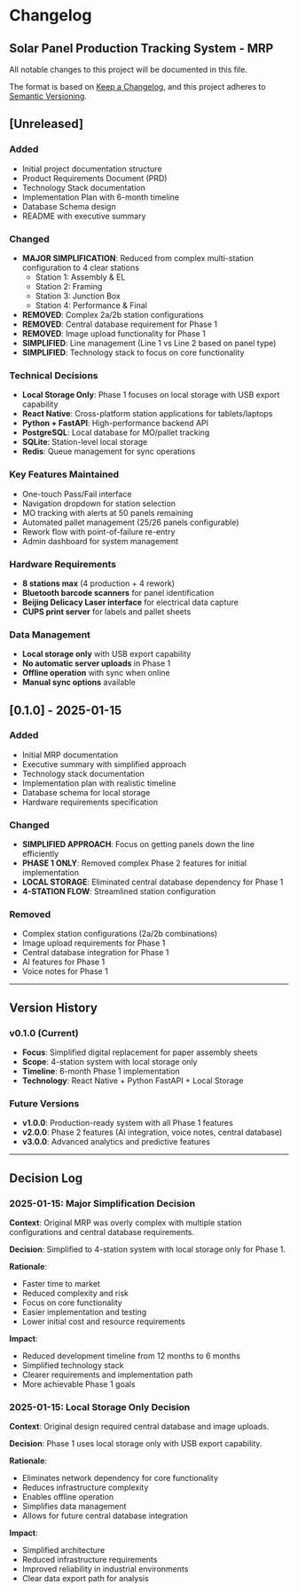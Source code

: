 # Changelog
## Solar Panel Production Tracking System - MRP

All notable changes to this project will be documented in this file.

The format is based on [Keep a Changelog](https://keepachangelog.com/en/1.0.0/),
and this project adheres to [Semantic Versioning](https://semver.org/spec/v2.0.0.html).

## [Unreleased]

### Added
- Initial project documentation structure
- Product Requirements Document (PRD)
- Technology Stack documentation
- Implementation Plan with 6-month timeline
- Database Schema design
- README with executive summary

### Changed
- **MAJOR SIMPLIFICATION**: Reduced from complex multi-station configuration to 4 clear stations
  - Station 1: Assembly & EL
  - Station 2: Framing  
  - Station 3: Junction Box
  - Station 4: Performance & Final
- **REMOVED**: Complex 2a/2b station configurations
- **REMOVED**: Central database requirement for Phase 1
- **REMOVED**: Image upload functionality for Phase 1
- **SIMPLIFIED**: Line management (Line 1 vs Line 2 based on panel type)
- **SIMPLIFIED**: Technology stack to focus on core functionality

### Technical Decisions
- **Local Storage Only**: Phase 1 focuses on local storage with USB export capability
- **React Native**: Cross-platform station applications for tablets/laptops
- **Python + FastAPI**: High-performance backend API
- **PostgreSQL**: Local database for MO/pallet tracking
- **SQLite**: Station-level local storage
- **Redis**: Queue management for sync operations

### Key Features Maintained
- One-touch Pass/Fail interface
- Navigation dropdown for station selection
- MO tracking with alerts at 50 panels remaining
- Automated pallet management (25/26 panels configurable)
- Rework flow with point-of-failure re-entry
- Admin dashboard for system management

### Hardware Requirements
- **8 stations max** (4 production + 4 rework)
- **Bluetooth barcode scanners** for panel identification
- **Beijing Delicacy Laser interface** for electrical data capture
- **CUPS print server** for labels and pallet sheets

### Data Management
- **Local storage only** with USB export capability
- **No automatic server uploads** in Phase 1
- **Offline operation** with sync when online
- **Manual sync options** available

## [0.1.0] - 2025-01-15

### Added
- Initial MRP documentation
- Executive summary with simplified approach
- Technology stack documentation
- Implementation plan with realistic timeline
- Database schema for local storage
- Hardware requirements specification

### Changed
- **SIMPLIFIED APPROACH**: Focus on getting panels down the line efficiently
- **PHASE 1 ONLY**: Removed complex Phase 2 features for initial implementation
- **LOCAL STORAGE**: Eliminated central database dependency for Phase 1
- **4-STATION FLOW**: Streamlined station configuration

### Removed
- Complex station configurations (2a/2b combinations)
- Image upload requirements for Phase 1
- Central database integration for Phase 1
- AI features for Phase 1
- Voice notes for Phase 1

---

## Version History

### v0.1.0 (Current)
- **Focus**: Simplified digital replacement for paper assembly sheets
- **Scope**: 4-station system with local storage only
- **Timeline**: 6-month Phase 1 implementation
- **Technology**: React Native + Python FastAPI + Local Storage

### Future Versions
- **v1.0.0**: Production-ready system with all Phase 1 features
- **v2.0.0**: Phase 2 features (AI integration, voice notes, central database)
- **v3.0.0**: Advanced analytics and predictive features

---

## Decision Log

### 2025-01-15: Major Simplification Decision
**Context**: Original MRP was overly complex with multiple station configurations and central database requirements.

**Decision**: Simplified to 4-station system with local storage only for Phase 1.

**Rationale**: 
- Faster time to market
- Reduced complexity and risk
- Focus on core functionality
- Easier implementation and testing
- Lower initial cost and resource requirements

**Impact**: 
- Reduced development timeline from 12 months to 6 months
- Simplified technology stack
- Clearer requirements and implementation path
- More achievable Phase 1 goals

### 2025-01-15: Local Storage Only Decision
**Context**: Original design required central database and image uploads.

**Decision**: Phase 1 uses local storage only with USB export capability.

**Rationale**:
- Eliminates network dependency for core functionality
- Reduces infrastructure complexity
- Enables offline operation
- Simplifies data management
- Allows for future central database integration

**Impact**:
- Simplified architecture
- Reduced infrastructure requirements
- Improved reliability in industrial environments
- Clear data export path for analysis 